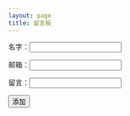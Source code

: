 ```yaml
---
layout: page
title: 留言板
---
```



<form action="./doadd.php" method="post">
        <p>名字：<input type="text" name="name"></p >
        <p>邮箱：<input type="text" name="email"></p >
        <p>留言：<input type="text" name="comment"></p >
        <input type="submit" value="添加">
</form>